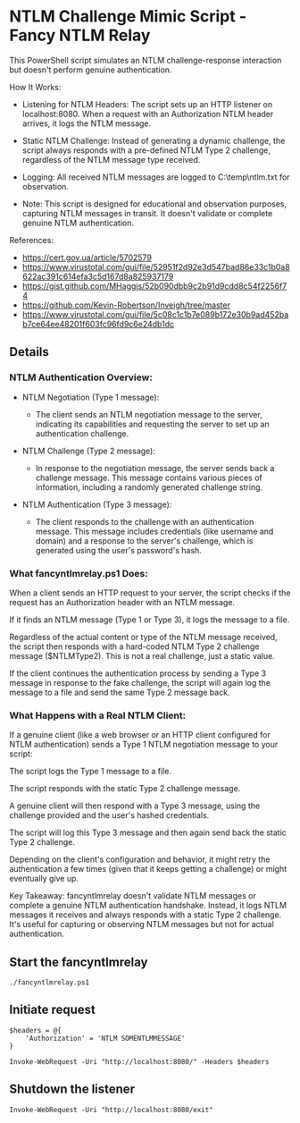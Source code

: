 # NTLM Challenge Mimic Script - Fancy NTLM Relay

This PowerShell script simulates an NTLM challenge-response interaction but doesn't perform genuine authentication.

How It Works:

- Listening for NTLM Headers: The script sets up an HTTP listener on localhost:8080. When a request with an Authorization NTLM header arrives, it logs the NTLM message.

- Static NTLM Challenge: Instead of generating a dynamic challenge, the script always responds with a pre-defined NTLM Type 2 challenge, regardless of the NTLM message type received.

- Logging: All received NTLM messages are logged to C:\temp\ntlm.txt for observation.

- Note: This script is designed for educational and observation purposes, capturing NTLM messages in transit. It doesn't validate or complete genuine NTLM authentication.

References:
- https://cert.gov.ua/article/5702579
- https://www.virustotal.com/gui/file/52951f2d92e3d547bad86e33c1b0a8622ac391c614efa3c5d167d8a825937179
- https://gist.github.com/MHaggis/52b090dbb9c2b91d9cdd8c54f2256f74
- https://github.com/Kevin-Robertson/Inveigh/tree/master
- https://www.virustotal.com/gui/file/5c08c1c1b7e089b172e30b9ad452bab7ce64ee48201f603fc96fd9c6e24db1dc

## Details

### NTLM Authentication Overview:

- NTLM Negotiation (Type 1 message):
  - The client sends an NTLM negotiation message to the server, indicating its capabilities and requesting the server to set up an authentication challenge.

- NTLM Challenge (Type 2 message):
  - In response to the negotiation message, the server sends back a challenge message. This message contains various pieces of information, including a randomly generated challenge string.

- NTLM Authentication (Type 3 message):
  - The client responds to the challenge with an authentication message. This message includes credentials (like username and domain) and a response to the server's challenge, which is generated using the user's password's hash.

### What fancyntlmrelay.ps1 Does:

When a client sends an HTTP request to your server, the script checks if the request has an Authorization header with an NTLM message.

If it finds an NTLM message (Type 1 or Type 3), it logs the message to a file.

Regardless of the actual content or type of the NTLM message received, the script then responds with a hard-coded NTLM Type 2 challenge message ($NTLMType2). This is not a real challenge, just a static value.

If the client continues the authentication process by sending a Type 3 message in response to the fake challenge, the script will again log the message to a file and send the same Type 2 message back.

### What Happens with a Real NTLM Client:

If a genuine client (like a web browser or an HTTP client configured for NTLM authentication) sends a Type 1 NTLM negotiation message to your script:

The script logs the Type 1 message to a file.

The script responds with the static Type 2 challenge message.

A genuine client will then respond with a Type 3 message, using the challenge provided and the user's hashed credentials.

The script will log this Type 3 message and then again send back the static Type 2 challenge.

Depending on the client's configuration and behavior, it might retry the authentication a few times (given that it keeps getting a challenge) or might eventually give up.

Key Takeaway:
fancyntlmrelay doesn't validate NTLM messages or complete a genuine NTLM authentication handshake. Instead, it logs NTLM messages it receives and always responds with a static Type 2 challenge. It's useful for capturing or observing NTLM messages but not for actual authentication.


## Start the fancyntlmrelay

`./fancyntlmrelay.ps1`

## Initiate request

```
$headers = @{
    'Authorization' = 'NTLM SOMENTLMMESSAGE'
}

Invoke-WebRequest -Uri "http://localhost:8080/" -Headers $headers
```

## Shutdown the listener

```
Invoke-WebRequest -Uri "http://localhost:8080/exit"
```